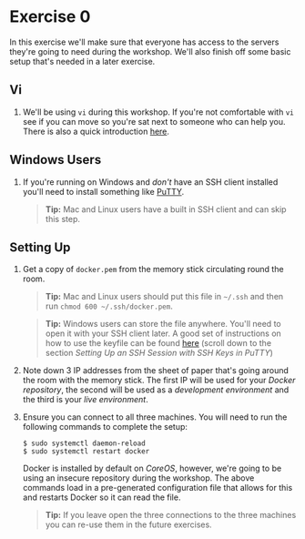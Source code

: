 # Exercise 0

In this exercise we'll make sure that everyone has access to the servers they're
going to need during the workshop. We'll also finish off some basic setup that's
needed in a later exercise.

## Vi

1. We'll be using `vi` during this workshop. If you're not comfortable with `vi`
   see if you can move so you're sat next to someone who can help you. There is
   also a quick introduction [here][vi].

## Windows Users

1. If you're running on Windows and _don't_ have an SSH client installed you'll
   need to install something like [PuTTY][putty].
   
   > **Tip:** Mac and Linux users have a built in SSH client and can skip this
   > step.
  
## Setting Up
   
1. Get a copy of `docker.pem` from the memory stick circulating round the room.

   > **Tip:** Mac and Linux users should put this file in `~/.ssh` and then run
   > `chmod 600 ~/.ssh/docker.pem`.
   
   > **Tip:** Windows users can store the file anywhere. You'll need to open it 
   > with your SSH client later. A good set of instructions on how to use the
   > keyfile can be found [here][instructions] (scroll down to the section 
   > _Setting Up an SSH Session with SSH Keys in PuTTY_)
   
2. Note down 3 IP addresses from the sheet of paper that's going around the room
   with the memory stick. The first IP will be used for your _Docker 
   repository_, the second will be used as a _development environment_ and the
   third is your _live environment_.
   
3. Ensure you can connect to all three machines. You will need to run the 
   following commands to complete the setup:
   
   ```
   $ sudo systemctl daemon-reload
   $ sudo systemctl restart docker
   ```
   
   Docker is installed by default on _CoreOS_, however, we're going to be using 
   an insecure repository during the workshop. The above commands load in a 
   pre-generated configuration file that allows for this and restarts Docker so 
   it can read the file.
   
   > **Tip:** If you leave open the three connections to the three machines you
   > can re-use them in the future exercises. 

[vi]: http://www.unix-manuals.com/tutorials/vi/vi-in-10-1.html
[putty]: http://the.earth.li/~sgtatham/putty/latest/x86/putty.exe
[instructions]: https://www.digitalocean.com/community/tutorials/how-to-use-ssh-keys-with-putty-on-digitalocean-droplets-windows-users
